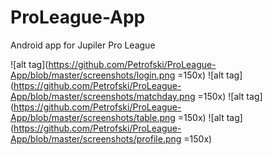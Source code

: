 # ProLeague-App
Android app for Jupiler Pro League

![alt tag](https://github.com/Petrofski/ProLeague-App/blob/master/screenshots/login.png =150x)
![alt tag](https://github.com/Petrofski/ProLeague-App/blob/master/screenshots/matchday.png =150x)
![alt tag](https://github.com/Petrofski/ProLeague-App/blob/master/screenshots/table.png =150x)
![alt tag](https://github.com/Petrofski/ProLeague-App/blob/master/screenshots/profile.png =150x)